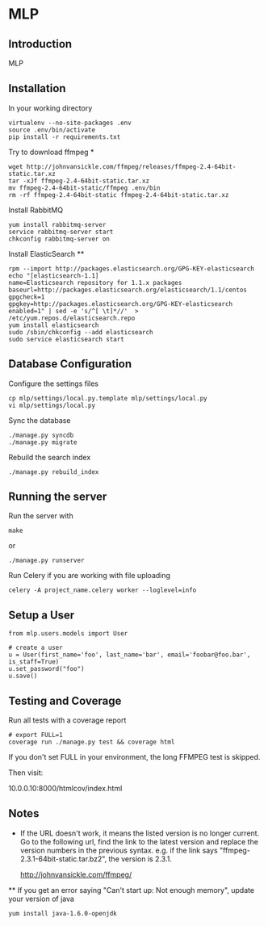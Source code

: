 # MLP

## Introduction

MLP

## Installation

In your working directory

    virtualenv --no-site-packages .env
    source .env/bin/activate
    pip install -r requirements.txt
    
    
Try to download ffmpeg *

    wget http://johnvansickle.com/ffmpeg/releases/ffmpeg-2.4-64bit-static.tar.xz
    tar -xJf ffmpeg-2.4-64bit-static.tar.xz
    mv ffmpeg-2.4-64bit-static/ffmpeg .env/bin
    rm -rf ffmpeg-2.4-64bit-static ffmpeg-2.4-64bit-static.tar.xz

Install RabbitMQ

    yum install rabbitmq-server
    service rabbitmq-server start
    chkconfig rabbitmq-server on

Install ElasticSearch **

    rpm --import http://packages.elasticsearch.org/GPG-KEY-elasticsearch
    echo "[elasticsearch-1.1]
    name=Elasticsearch repository for 1.1.x packages
    baseurl=http://packages.elasticsearch.org/elasticsearch/1.1/centos
    gpgcheck=1
    gpgkey=http://packages.elasticsearch.org/GPG-KEY-elasticsearch
    enabled=1" | sed -e 's/^[ \t]*//'  > /etc/yum.repos.d/elasticsearch.repo
    yum install elasticsearch
    sudo /sbin/chkconfig --add elasticsearch
    sudo service elasticsearch start

## Database Configuration

Configure the settings files

    cp mlp/settings/local.py.template mlp/settings/local.py
    vi mlp/settings/local.py

Sync the database

    ./manage.py syncdb
    ./manage.py migrate

Rebuild the search index

    ./manage.py rebuild_index

## Running the server

Run the server with

    make

or

    ./manage.py runserver

Run Celery if you are working with file uploading

    celery -A project_name.celery worker --loglevel=info

## Setup a User

    from mlp.users.models import User

    # create a user
    u = User(first_name='foo', last_name='bar', email='foobar@foo.bar', is_staff=True)
    u.set_password("foo")
    u.save()

## Testing and Coverage

Run all tests with a coverage report

    # export FULL=1
    coverage run ./manage.py test && coverage html

If you don't set FULL in your environment, the long FFMPEG test is skipped.

Then visit:

10.0.0.10:8000/htmlcov/index.html

## Notes

 * If the URL doesn't work, it means the listed version is no longer current.
Go to the following url, find the link to the latest version and replace
the version numbers in the previous syntax. 
e.g. if the link says "ffmpeg-2.3.1-64bit-static.tar.bz2", the version is 2.3.1.

    http://johnvansickle.com/ffmpeg/

 ** If you get an error saying "Can't start up: Not enough memory", update your version of java

    yum install java-1.6.0-openjdk


